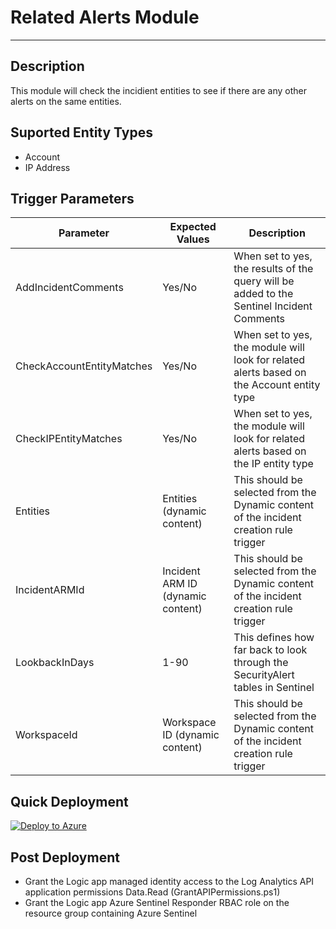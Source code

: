 # Related Alerts Module
---
## Description
This module will check the incidient entities to see if there are any other alerts on the same entities.

## Suported Entity Types
* Account
* IP Address

## Trigger Parameters

|Parameter|Expected Values|Description|
|---|---|---|
|AddIncidentComments|Yes/No|When set to yes, the results of the query will be added to the Sentinel Incident Comments|
|CheckAccountEntityMatches|Yes/No|When set to yes, the module will look for related alerts based on the Account entity type|
|CheckIPEntityMatches|Yes/No|When set to yes, the module will look for related alerts based on the IP entity type|
|Entities|Entities (dynamic content)|This should be selected from the Dynamic content of the incident creation rule trigger|
|IncidentARMId|Incident ARM ID (dynamic content)|This should be selected from the Dynamic content of the incident creation rule trigger|
|LookbackInDays|1-90|This defines how far back to look through the SecurityAlert tables in Sentinel|
|WorkspaceId|Workspace ID (dynamic content)|This should be selected from the Dynamic content of the incident creation rule trigger|

## Quick Deployment

[![Deploy to Azure](https://aka.ms/deploytoazurebutton)](https://portal.azure.com/#create/Microsoft.Template/uri/https%3A%2F%2Fraw.githubusercontent.com%2Fbriandelmsft%2FSentinelAutomationModules%2Fmain%2FModules%2FRelatedAlerts%2Fazuredeploy.json)

## Post Deployment

* Grant the Logic app managed identity access to the Log Analytics API application permissions Data.Read (GrantAPIPermissions.ps1)
* Grant the Logic app Azure Sentinel Responder RBAC role on the resource group containing Azure Sentinel
